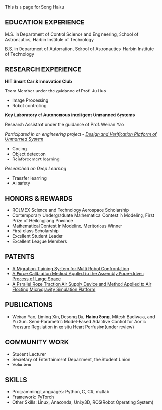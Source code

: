 This is  a page for Song Haixu

## EDUCATION EXPERIENCE

M.S. in Department of Control Science and Engineering, School of Astronautics, Harbin Institute of Technology

B.S. in Department of Automation, School of Astronautics, Harbin Institute of Technology

## RESEARCH EXPERIENCE

**HIT Smart Car & Innovation Club**

Team Member under the guidance of Prof. Ju Huo

* Image Processing
* Robot controlling

**Key Laboratory of Autonomous Intelligent Unmanned Systems**

Research Assistant under the guidance of Prof. Weiran Yao

_Participated in an engineering project - [Design and Verification Platform of Unmanned System](http://aius.hit.edu.cn/zzwrjqpt/list.htm)_

* Coding
* Object detection
* Reinforcement learning

_Researched on Deep Learning_

* Transfer learning
* AI safety

## HONORS & REWARDS

* ROLMEX Science and Technology Aerospace Scholarship
* Contemporary Undergraduate Mathematical Contest in Modeling, First Prize of Heilongjiang Province
* Mathematical Contest In Modeling, Meritorious Winner
* First-class Scholarship
* Excellent Student Leader
* Excellent League Members

## PATENTS

* [A Migration Training System for Multi Robot Confrontation](http://www.soopat.com/Patent/202111248683)
* [A Force Calibration Method Applied to the Assembly Rope-driven Process of Large Space](http://www.soopat.com/Patent/202110730295)
* [A Parallel Rope Traction Air Supply Device and Method Applied to Air Floating Microgravity Simulation Platform](http://www.soopat.com/Patent/202110925031)

## PUBLICATIONS

* Weiran Yao, Liming Xin, Desong Du, **Haixu Song**, Mitesh Badiwala, and Yu Sun. Semi-Parametric Model-Based Adaptive Control for Aortic Pressure Regulation in ex situ Heart Perfusion(under review)

## COMMUNITY WORK

* Student Lecturer
* Secretary of Entertainment Department, the Student Union
* Volunteer

## SKILLS

* Programming Languages: Python, C, C#, matlab
* Framework: PyTorch
* Other Skills: Linux, Anaconda, Unity3D, ROS(Robot Operating System)
